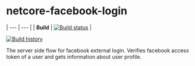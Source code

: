 # netcore-facebook-login

| --- | --- |
| **Build** | [![Build status](https://ci.appveyor.com/api/projects/status/pjxh5g91jpbh7t84?svg=true)](https://ci.appveyor.com/project/Vladislav56947/netcore-facebook-login) |
   
[![Build history](https://buildstats.info/appveyor/chart/Vladislav56947/netcore-facebook-login)](https://ci.appveyor.com/project/Vladislav56947/netcore-facebook-login/history)


The server side flow for facebook external login.  Verifies facebook access token of a user and gets information about user profile.
